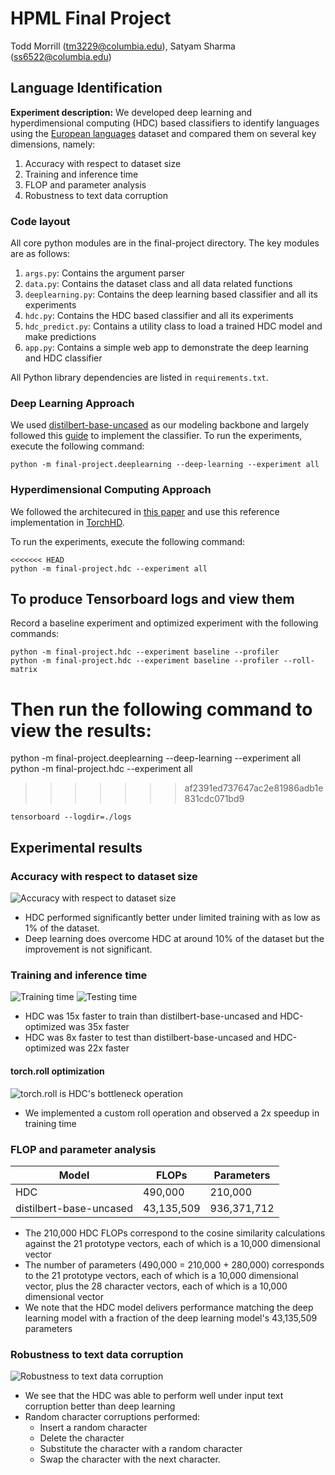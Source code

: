 # HPML Final Project
Todd Morrill (tm3229@columbia.edu), Satyam Sharma (ss6522@columbia.edu)

## Language Identification
**Experiment description:** We developed deep learning and hyperdimensional computing (HDC) based classifiers to identify languages using the [European languages](https://torchhd.readthedocs.io/en/stable/datasets.html#torchhd.datasets.EuropeanLanguages)
dataset and compared them on several key dimensions, namely:
1. Accuracy with respect to dataset size
1. Training and inference time
1. FLOP and parameter analysis
1. Robustness to text data corruption

### Code layout
All core python modules are in the final-project directory. The key modules are as follows:
1. `args.py`: Contains the argument parser
1. `data.py`: Contains the dataset class and all data related functions
1. `deeplearning.py`: Contains the deep learning based classifier and all its experiments
1. `hdc.py`: Contains the HDC based classifier and all its experiments
1. `hdc_predict.py`: Contains a utility class to load a trained HDC model and make predictions
1. `app.py`: Contains a simple web app to demonstrate the deep learning and HDC classifier

All Python library dependencies are listed in `requirements.txt`.

### Deep Learning Approach
We used [distilbert-base-uncased](https://huggingface.co/distilbert-base-uncased) as our modeling backbone and largely followed this [guide](https://huggingface.co/docs/transformers/tasks/sequence_classification) to implement the classifier.
To run the experiments, execute the following command:
```
python -m final-project.deeplearning --deep-learning --experiment all
```

### Hyperdimensional Computing Approach
We followed the architecured in [this paper](https://iis-people.ee.ethz.ch/~arahimi/papers/ISLPED16.pdf) and use this reference implementation in [TorchHD](https://github.com/hyperdimensional-computing/torchhd/blob/main/examples/language_recognition.py).

To run the experiments, execute the following command:
```
<<<<<<< HEAD
python -m final-project.hdc --experiment all
```

## To produce Tensorboard logs and view them
Record a baseline experiment and optimized experiment with the following commands:
```
python -m final-project.hdc --experiment baseline --profiler
python -m final-project.hdc --experiment baseline --profiler --roll-matrix
```
Then run the following command to view the results:
=======
python -m final-project.deeplearning --deep-learning --experiment all
python -m final-project.hdc --experiment all
>>>>>>> af2391ed737647ac2e81986adb1e831cdc071bd9
```
tensorboard --logdir=./logs
```

## Experimental results
### Accuracy with respect to dataset size
![Accuracy with respect to dataset size](./final-project/tex/analysis/data_size.png)
- HDC performed significantly better under limited training with as low as 1% of the dataset.
- Deep learning does overcome HDC at around 10% of the dataset but the improvement is not significant.

### Training and inference time
![Training time](./final-project/tex/analysis/speed_train.png)
![Testing time](./final-project/tex/analysis/speed_test.png)
- HDC was 15x faster to train than distilbert-base-uncased and HDC-optimized was 35x faster
- HDC was 8x faster to test than distilbert-base-uncased and HDC-optimized was 22x faster

#### torch.roll optimization
![torch.roll is HDC's bottleneck operation](./final-project/tex/analysis/torch_roll.png)
- We implemented a custom roll operation and observed a 2x speedup in training time

### FLOP and parameter analysis
| Model | FLOPs | Parameters |
| --- | --- | --- |
| HDC | 490,000 | 210,000
| distilbert-base-uncased | 43,135,509 | 936,371,712|
- The 210,000 HDC FLOPs correspond to the cosine similarity calculations against the 21 prototype vectors, each of which is a 10,000 dimensional vector
- The number of parameters (490,000 = 210,000 + 280,000) corresponds to the 21 prototype vectors, each of which is a 10,000 dimensional vector, plus the 28 character vectors, each of which is a 10,000 dimensional vector
- We note that the HDC model delivers performance matching the deep learning model with a fraction of the deep learning model's 43,135,509 parameters

### Robustness to text data corruption
![Robustness to text data corruption](./final-project/tex/analysis/corruption.png)
- We see that the HDC was able to perform well under input text corruption better than deep learning
- Random character corruptions performed:
    - Insert a random character
    - Delete the character
    - Substitute the character with a random character
    - Swap the character with the next character.
